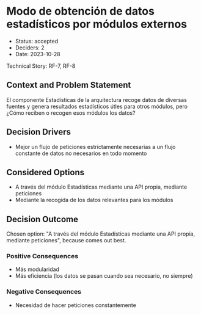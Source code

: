 # Modo de obtención de datos estadísticos por módulos externos

* Status: accepted
* Deciders: 2
* Date: 2023-10-28

Technical Story: RF-7, RF-8

## Context and Problem Statement

El componente Estadísticas de la arquitectura recoge datos de diversas fuentes y genera resultados estadísticos útles para otros módulos, pero ¿Cómo reciben o recogen esos módulos los datos?

## Decision Drivers

* Mejor un flujo de peticiones estrictamente necesarias a un flujo constante de datos no necesarios en todo momento

## Considered Options

* A través del módulo Estadísticas mediante una API propia, mediante peticiones
* Mediante la recogida de los datos relevantes para los módulos

## Decision Outcome

Chosen option: "A través del módulo Estadísticas mediante una API propia, mediante peticiones", because comes out best.

### Positive Consequences

* Más modularidad
* Más eficiencia (los datos se pasan cuando sea necesario, no siempre)

### Negative Consequences

* Necesidad de hacer peticiones constantemente
